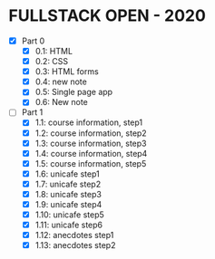# FULLSTACK OPEN - 2020

- [x] Part 0
  - [x] 0.1: HTML
  - [x] 0.2: CSS
  - [x] 0.3: HTML forms
  - [x] 0.4: new note
  - [x] 0.5: Single page app
  - [x] 0.6: New note
- [ ] Part 1
  - [x] 1.1: course information, step1
  - [x] 1.2: course information, step2
  - [x] 1.3: course information, step3
  - [x] 1.4: course information, step4
  - [x] 1.5: course information, step5
  - [x] 1.6: unicafe step1
  - [x] 1.7: unicafe step2
  - [x] 1.8: unicafe step3
  - [x] 1.9: unicafe step4
  - [x] 1.10: unicafe step5
  - [x] 1.11: unicafe step6
  - [x] 1.12: anecdotes step1
  - [x] 1.13: anecdotes step2

